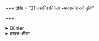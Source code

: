 +++
title = "21 एकाग्निरनिकेतः स्यादशर्माशरणो मुनिः"

+++

<details><summary>Bühler</summary>

21. he shall keep one fire only, have no house, enjoy no pleasures, have no protector, observe silence,
</details>

<details><summary>हरदत्त-टीका</summary>

## सूत्रम्
एकाग्निरनिकेतः स्यादशर्माशरणो मुनिः २१
### टिप्पनी
+++(पूर्वसूत्रे द्रष्टव्यम्।)+++
</details>
